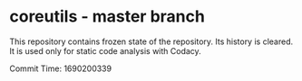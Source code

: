 # coreutils - master branch

This repository contains frozen state of the repository.
Its history is cleared. It is used only for static code
analysis with Codacy.

Commit Time: 1690200339